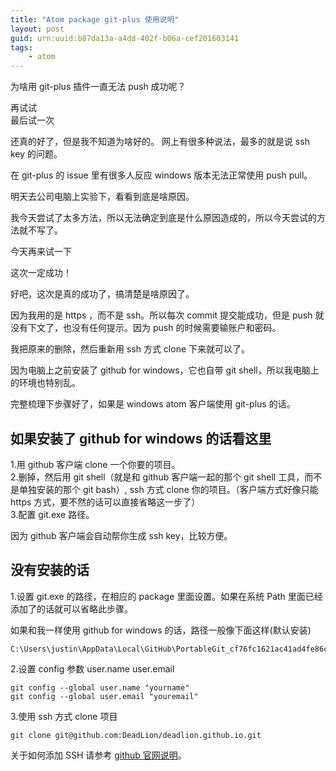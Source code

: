 ```yaml
---
title: "Atom package git-plus 使用说明"
layout: post
guid: urn:uuid:b87da13a-a4dd-402f-b06a-cef201603141
tags:
    - atom
---
```



为啥用 git-plus 插件一直无法 push 成功呢？

再试试  
最后试一次

还真的好了，但是我不知道为啥好的。
网上有很多种说法，最多的就是说 ssh key 的问题。

在 git-plus 的 issue 里有很多人反应 windows 版本无法正常使用 push pull。

明天去公司电脑上实验下，看看到底是啥原因。

我今天尝试了太多方法，所以无法确定到底是什么原因造成的，所以今天尝试的方法就不写了。

今天再来试一下

这次一定成功！

好吧，这次是真的成功了，搞清楚是啥原因了。

因为我用的是 https ，而不是 ssh。所以每次 commit 提交能成功，但是 push 就没有下文了，也没有任何提示。因为 push 的时候需要输账户和密码。

我把原来的删除，然后重新用 ssh 方式 clone 下来就可以了。

因为电脑上之前安装了 github for windows，它也自带 git shell，所以我电脑上的环境也特别乱。

完整梳理下步骤好了，如果是 windows atom 客户端使用 git-plus 的话。


## 如果安装了 github for windows 的话看这里 ##  

1.用 github 客户端 clone 一个你要的项目。  
2.删掉，然后用 git shell（就是和 github 客户端一起的那个 git shell 工具，而不是单独安装的那个 git bash）, ssh 方式 clone 你的项目。（客户端方式好像只能 https 方式，要不然的话可以直接省略这一步了）  
3.配置 git.exe 路径。

因为 github 客户端会自动帮你生成 ssh key，比较方便。


## 没有安装的话

1.设置 git.exe 的路径，在相应的 package 里面设置。如果在系统 Path 里面已经添加了的话就可以省略此步骤。

如果和我一样使用 github for windows 的话，路径一般像下面这样(默认安装)

```
C:\Users\justin\AppData\Local\GitHub\PortableGit_cf76fc1621ac41ad4fe86c420ab5ff403f1808b9\cmd\git.exe
```

2.设置 config 参数 user.name user.email

```
git config --global user.name "yourname"
git config --global user.email "youremail"
```

3.使用 ssh 方式 clone 项目

```
git clone git@github.com:DeadLion/deadlion.github.io.git
```


关于如何添加 SSH 请参考 [github 官网说明](https://help.github.com/categories/ssh/)。
